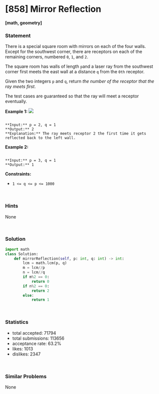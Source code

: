 # [858] Mirror Reflection

**[math, geometry]**

### Statement

There is a special square room with mirrors on each of the four walls. Except for the southwest corner, there are receptors on each of the remaining corners, numbered `0`, `1`, and `2`.

The square room has walls of length `p`and a laser ray from the southwest corner first meets the east wall at a distance `q` from the `0th` receptor.

Given the two integers `p` and `q`, return *the number of the receptor that the ray meets first*.

The test cases are guaranteed so that the ray will meet a receptor eventually.


**Example 1:**
![](https://s3-lc-upload.s3.amazonaws.com/uploads/2018/06/18/reflection.png)

```

**Input:** p = 2, q = 1
**Output:** 2
**Explanation:** The ray meets receptor 2 the first time it gets reflected back to the left wall.

```

**Example 2:**

```

**Input:** p = 3, q = 1
**Output:** 1

```

**Constraints:**
* `1 <= q <= p <= 1000`


<br>

### Hints

None

<br>

### Solution

```py
import math
class Solution:
    def mirrorReflection(self, p: int, q: int) -> int:
        lcm = math.lcm(p, q)
        m = lcm//p
        n = lcm//q
        if m%2 == 0:
            return 0
        if n%2 == 0:
            return 2
        else:
            return 1
```

<br>

### Statistics

- total accepted: 71794
- total submissions: 113656
- acceptance rate: 63.2%
- likes: 1013
- dislikes: 2347

<br>

### Similar Problems

None
